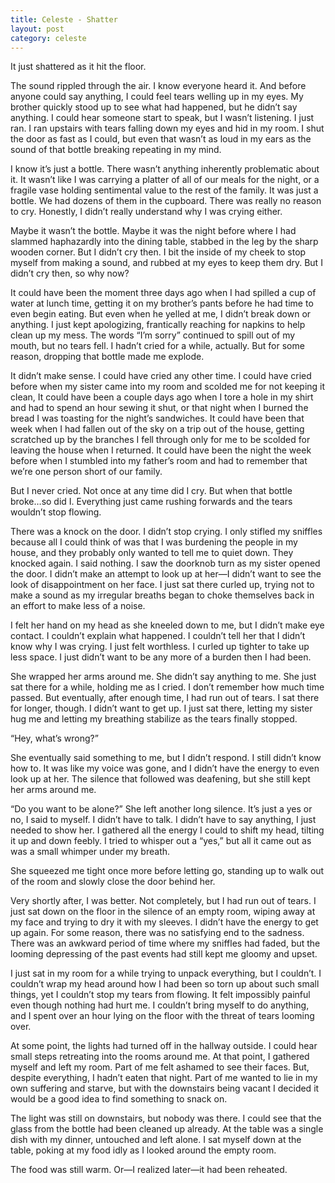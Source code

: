 ```yaml
---
title: Celeste - Shatter
layout: post
category: celeste
---
```



It just shattered as it hit the floor.

The sound rippled through the air. I know everyone heard it. And before anyone could say anything, I could feel tears welling up in my eyes. My brother quickly stood up to see what had happened, but he didn’t say anything. I could hear someone start to speak, but I wasn’t listening. I just ran. I ran upstairs with tears falling down my eyes and hid in my room. I shut the door as fast as I could, but even that wasn’t as loud in my ears as the sound of that bottle breaking repeating in my mind.

I know it’s just a bottle. There wasn’t anything inherently problematic about it. It wasn’t like I was carrying a platter of all of our meals for the night, or a fragile vase holding sentimental value to the rest of the family. It was just a bottle. We had dozens of them in the cupboard. There was really no reason to cry. Honestly, I didn’t really understand why I was crying either.

Maybe it wasn’t the bottle. Maybe it was the night before where I had slammed haphazardly into the dining table, stabbed in the leg by the sharp wooden corner. But I didn’t cry then. I bit the inside of my cheek to stop myself from making a sound, and rubbed at my eyes to keep them dry. But I didn’t cry then, so why now?

It could have been the moment three days ago when I had spilled a cup of water at lunch time, getting it on my brother’s pants before he had time to even begin eating. But even when he yelled at me, I didn’t break down or anything. I just kept apologizing, frantically reaching for napkins to help clean up my mess. The words “I’m sorry” continued to spill out of my mouth, but no tears fell. I hadn’t cried for a while, actually. But for some reason, dropping that bottle made me explode.

It didn’t make sense. I could have cried any other time. I could have cried before when my sister came into my room and scolded me for not keeping it clean, It could have been a couple days ago when I tore a hole in my shirt and had to spend an hour sewing it shut, or that night when I burned the bread I was toasting for the night’s sandwiches. It could have been that week when I had fallen out of the sky on a trip out of the house, getting scratched up by the branches I fell through only for me to be scolded for leaving the house when I returned. It could have been the night the week before when I stumbled into my father’s room and had to remember that we’re one person short of our family.

But I never cried. Not once at any time did I cry. But when that bottle broke…so did I. Everything just came rushing forwards and the tears wouldn’t stop flowing.

There was a knock on the door. I didn’t stop crying. I only stifled my sniffles because all I could think of was that I was burdening the people in my house, and they probably only wanted to tell me to quiet down. They knocked again. I said nothing. I saw the doorknob turn as my sister opened the door. I didn’t make an attempt to look up at her—I didn’t want to see the look of disappointment on her face. I just sat there curled up, trying not to make a sound as my irregular breaths began to choke themselves back in an effort to make less of a noise.

I felt her hand on my head as she kneeled down to me, but I didn’t make eye contact. I couldn’t explain what happened. I couldn’t tell her that I didn’t know why I was crying. I just felt worthless. I curled up tighter to take up less space. I just didn’t want to be any more of a burden then I had been.

She wrapped her arms around me. She didn’t say anything to me. She just sat there for a while, holding me as I cried. I don’t remember how much time passed. But eventually, after enough time, I had run out of tears. I sat there for longer, though. I didn’t want to get up. I just sat there, letting my sister hug me and letting my breathing stabilize as the tears finally stopped.

“Hey, what’s wrong?”

She eventually said something to me, but I didn’t respond. I still didn’t know how to. It was like my voice was gone, and I didn’t have the energy to even look up at her. The silence that followed was deafening, but she still kept her arms around me.

“Do you want to be alone?” She left another long silence. It’s just a yes or no, I said to myself. I didn’t have to talk. I didn’t have to say anything, I just needed to show her. I gathered all the energy I could to shift my head, tilting it up and down feebly. I tried to whisper out a “yes,” but all it came out as was a small whimper under my breath.

She squeezed me tight once more before letting go, standing up to walk out of the room and slowly close the door behind her.

Very shortly after, I was better. Not completely, but I had run out of tears. I just sat down on the floor in the silence of an empty room, wiping away at my face and trying to dry it with my sleeves. I didn’t have the energy to get up again. For some reason, there was no satisfying end to the sadness. There was an awkward period of time where my sniffles had faded, but the looming depressing of the past events had still kept me gloomy and upset.

I just sat in my room for a while trying to unpack everything, but I couldn’t. I couldn’t wrap my head around how I had been so torn up about such small things, yet I couldn’t stop my tears from flowing. It felt impossibly painful even though nothing had hurt me. I couldn’t bring myself to do anything, and I spent over an hour lying on the floor with the threat of tears looming over.

At some point, the lights had turned off in the hallway outside. I could hear small steps retreating into the rooms around me. At that point, I gathered myself and left my room. Part of me felt ashamed to see their faces. But, despite everything, I hadn’t eaten that night. Part of me wanted to lie in my own suffering and starve, but with the downstairs being vacant I decided it would be a good idea to find something to snack on.

The light was still on downstairs, but nobody was there. I could see that the glass from the bottle had been cleaned up already. At the table was a single dish with my dinner, untouched and left alone. I sat myself down at the table, poking at my food idly as I looked around the empty room. 

The food was still warm. Or—I realized later—it had been reheated.
